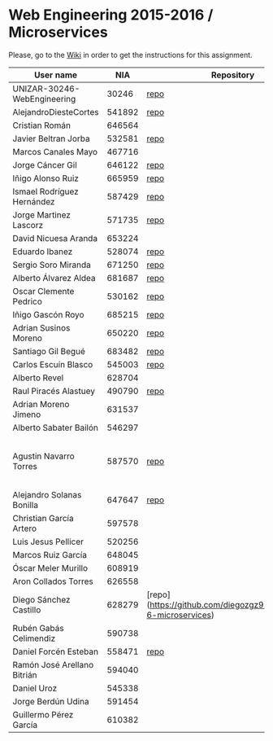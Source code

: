 # Web Engineering 2015-2016 / Microservices
Please, go to the [Wiki](https://github.com/UNIZAR-30246-WebEngineering/Laboratory-6-microservices/wiki) in order to get the instructions for this assignment.

User name | NIA |Repository|Proposal|Score
----------|-----|----------|--------|-----
UNIZAR-30246-WebEngineering |30246 | [repo](https://github.com/UNIZAR-30246-WebEngineering/Laboratory-6-microservices)
AlejandroDiesteCortes | 541892 | [repo](https://github.com/AlejandroDiesteCortes/Laboratory-6-microservices)
Cristian Román |646564
Javier Beltran Jorba | 532581 | [repo](https://github.com/MrJavo94/Laboratory-6-microservices)
Marcos Canales Mayo | 467716
Jorge Cáncer Gil | 646122 | [repo](https://github.com/jorcox/Laboratory-6-microservices)
Iñigo Alonso Ruiz | 665959 | [repo](https://github.com/Shathe/Laboratory-6-microservices)
Ismael Rodríguez Hernández | 587429 | [repo](https://github.com/ismaro3/Laboratory-6-microservices)
Jorge Martinez Lascorz | 571735 | [repo](https://github.com/JorgeCoke/Laboratory-6-microservices)
David Nicuesa Aranda | 653224
Eduardo Ibanez | 528074 | [repo](https://github.com/EduIbanez/Laboratory-6-microservices)
Sergio Soro Miranda | 671250 | [repo](https://github.com/teruyi/Laboratory-6-microservices)
Alberto Álvarez Aldea | 681687 | [repo](https://github.com/albert17/Laboratory-6-microservices)
Oscar Clemente Pedrico | 530162 | [repo](https://github.com/OscarClemente/Laboratory-6-microservices)
Iñigo Gascón Royo | 685215 | [repo](https://github.com/Gascon95/Laboratory-6-microservices)
Adrian Susinos Moreno | 650220 | [repo](https://github.com/ader9/Laboratory-6-microservices)
Santiago Gil Begué | 683482  | [repo](https://github.com/Santi-7/Laboratory-6-microservices)
Carlos Escuín Blasco | 545003 | [repo](https://github.com/xarlieskin/Laboratory-6-microservices)
Alberto Revel | 628704
Raul Piracés Alastuey | 490790 | [repo](https://github.com/piraces/Laboratory-6-microservices)
Adrian Moreno Jimeno | 631537
Alberto Sabater Bailón | 546297
Agustin Navarro Torres | 587570 | [repo](https://github.com/SirBargus/Laboratory-6-microservices) | Transform into node.js and eureka
Alejandro Solanas Bonilla | 647647 | [repo](https://github.com/Naxsel/Laboratory-6-microservices)
Christian García Artero | 597578
Luis Jesus Pellicer | 520256
Marcos Ruiz García | 648045
Óscar Meler Murillo | 608919
Aron Collados Torres | 626558
Diego Sánchez Castillo | 628279 | [repo] (https://github.com/diegozgz92/Laboratory-6-microservices)
Rubén Gabás Celimendiz | 590738
Daniel Forcén Esteban | 558471 | [repo](https://github.com/dforcen/Laboratory-6-microservices)
Ramón José Arellano Bitrián | 594040
Daniel Uroz | 545338
Jorge Berdún Udina | 591454
Guillermo Pérez García | 610382
